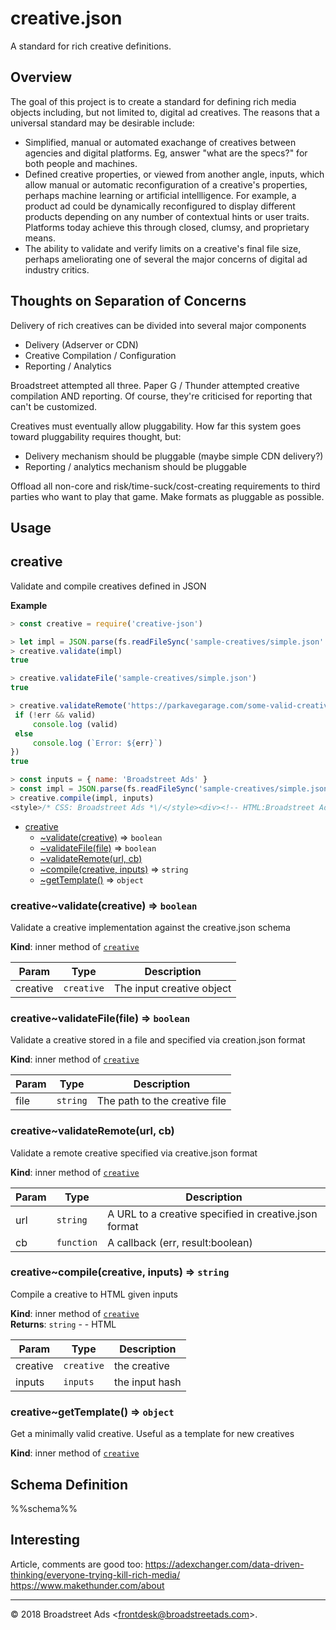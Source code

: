 # creative.json

A standard for rich creative definitions.

## Overview

The goal of this project is to create a standard for defining rich media objects
including, but not limited to, digital ad creatives. The reasons that a
universal standard may be desirable include:

* Simplified, manual or automated exachange of creatives between agencies
  and digital platforms. Eg, answer "what are the specs?" for both people and
  machines.
* Defined creative properties, or viewed from another angle, inputs, which allow
  manual or automatic reconfiguration of a creative's properties, perhaps
  machine learning or artificial intellligence. For example, a product ad could
  be dynamically reconfigured to display different products depending on any
  number of contextual hints or user traits.
  Platforms today achieve this through closed, clumsy, and proprietary means.
* The ability to validate and verify limits on a creative's final file size,
  perhaps ameliorating one of several the major concerns of digital ad industry
  critics.

## Thoughts on Separation of Concerns

Delivery of rich creatives can be divided into several major components

* Delivery (Adserver or CDN)
* Creative Compilation / Configuration
* Reporting / Analytics

Broadstreet attempted all three. Paper G / Thunder attempted creative
compilation AND reporting. Of course, they're criticised for reporting that
can't be customized.

Creatives must eventually allow pluggability. How far this system goes toward
pluggability requires thought, but:

* Delivery mechanism should be pluggable (maybe simple CDN delivery?)
* Reporting / analytics mechanism should be pluggable

Offload all non-core and risk/time-suck/cost-creating requirements to third
parties who want to play that game. Make formats as pluggable as possible.

## Usage

<a name="module_creative"></a>

## creative
Validate and compile creatives defined in JSON

**Example**  
```js
> const creative = require('creative-json')

> let impl = JSON.parse(fs.readFileSync('sample-creatives/simple.json' ,'utf-8'))
> creative.validate(impl)
true

> creative.validateFile('sample-creatives/simple.json')
true

> creative.validateRemote('https://parkavegarage.com/some-valid-creative.json', function (err, valid) {
 if (!err && valid)
     console.log (valid)
 else
     console.log (`Error: ${err}`)
})
true

> const inputs = { name: 'Broadstreet Ads' }
> const impl = JSON.parse(fs.readFileSync('sample-creatives/simple.json' ,'utf-8'))
> creative.compile(impl, inputs)
<style>/* CSS: Broadstreet Ads *\/</style><div><!-- HTML:Broadstreet Ads --></div><script>// JS:Broadstreet Ads</script>
```

* [creative](#module_creative)
    * [~validate(creative)](#module_creative..validate) ⇒ <code>boolean</code>
    * [~validateFile(file)](#module_creative..validateFile) ⇒ <code>boolean</code>
    * [~validateRemote(url, cb)](#module_creative..validateRemote)
    * [~compile(creative, inputs)](#module_creative..compile) ⇒ <code>string</code>
    * [~getTemplate()](#module_creative..getTemplate) ⇒ <code>object</code>

<a name="module_creative..validate"></a>

### creative~validate(creative) ⇒ <code>boolean</code>
Validate a creative implementation against the creative.json schema

**Kind**: inner method of [<code>creative</code>](#module_creative)  

| Param | Type | Description |
| --- | --- | --- |
| creative | <code>creative</code> | The input creative object |

<a name="module_creative..validateFile"></a>

### creative~validateFile(file) ⇒ <code>boolean</code>
Validate a creative stored in a file and specified via creation.json format

**Kind**: inner method of [<code>creative</code>](#module_creative)  

| Param | Type | Description |
| --- | --- | --- |
| file | <code>string</code> | The path to the creative file |

<a name="module_creative..validateRemote"></a>

### creative~validateRemote(url, cb)
Validate a remote creative specified via creative.json format

**Kind**: inner method of [<code>creative</code>](#module_creative)  

| Param | Type | Description |
| --- | --- | --- |
| url | <code>string</code> | A URL to a creative specified in creative.json format |
| cb | <code>function</code> | A callback (err, result:boolean) |

<a name="module_creative..compile"></a>

### creative~compile(creative, inputs) ⇒ <code>string</code>
Compile a creative to HTML given inputs

**Kind**: inner method of [<code>creative</code>](#module_creative)  
**Returns**: <code>string</code> - - HTML  

| Param | Type | Description |
| --- | --- | --- |
| creative | <code>creative</code> | the creative |
| inputs | <code>inputs</code> | the input hash |

<a name="module_creative..getTemplate"></a>

### creative~getTemplate() ⇒ <code>object</code>
Get a minimally valid creative. Useful as a template for new creatives

**Kind**: inner method of [<code>creative</code>](#module_creative)  

## Schema Definition

%%schema%%

## Interesting

Article, comments are good too: https://adexchanger.com/data-driven-thinking/everyone-trying-kill-rich-media/
https://www.makethunder.com/about

* * *

&copy; 2018 Broadstreet Ads \<frontdesk@broadstreetads.com\>.